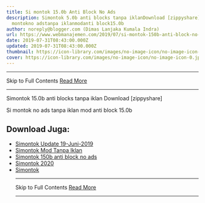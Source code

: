```yaml
---
title: Si montok 15.0b Anti Block No Ads
description: Simontok 5.0b anti blocks tanpa iklanDownload [zippyshare]Si
  montokno adstanpa iklanmodanti block15.0b
author: noreply@blogger.com (Dimas Lanjaka Kumala Indra)
url: https://www.webmanajemen.com/2019/07/si-montok-150b-anti-block-no-ads.html
date: 2019-07-31T08:43:00.000Z
updated: 2019-07-31T08:43:00.000Z
thumbnail: https://icon-library.com/images/no-image-icon/no-image-icon-0.jpg
cover: https://icon-library.com/images/no-image-icon/no-image-icon-0.jpg
---
```


<hr/> Skip to Full Contents <a href="https://www.webmanajemen.com/2019/07/si-montok-150b-anti-block-no-ads.html" rel="follow" class="button" id="read-more">Read More</a> <hr/> Simontok 15.0b anti blocks tanpa iklan
Download [zippyshare]

Si montok
no ads
tanpa iklan
mod
anti block
15.0b



## Download Juga:
- [Simontok Update 19-Juni-2019](/2019/06/simontok-update-terbaru-19-juni-2019.md)
- [Simontok Mod Tanpa Iklan](/2018/11/download-simontok-mod-no-ads-tanpa-iklan.md)
- [Simontok 150b anti block no ads](/2019/07/si-montok-150b-anti-block-no-ads.md)
- [Simontok 2020](https://sfile.mobi/1wLSds1DBW3)
- [Simontok](https://sfile.mobi/7vXO7p3V6MG) <hr/> Skip to Full Contents <a href="https://www.webmanajemen.com/2019/07/si-montok-150b-anti-block-no-ads.html" rel="follow" class="button" id="read-more">Read More</a> <hr/>